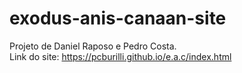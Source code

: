 # exodus-anis-canaan-site
 Projeto de Daniel Raposo e Pedro Costa. <br>
 Link do site: https://pcburilli.github.io/e.a.c/index.html
